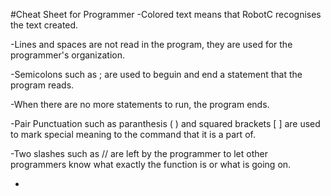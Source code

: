 #Cheat Sheet for Programmer
-Colored text means that RobotC recognises the text created.

-Lines and spaces are not read in the program, they are used for the programmer's organization.

-Semicolons such as ; are used to beguin and end a statement that the program reads.

-When there are no more statements to run, the program ends.

-Pair Punctuation such as paranthesis ( ) and squared brackets [ ] are used to mark special meaning to the command that it is a part of.

-Two slashes such as // are left by the programmer to let other programmers know what exactly the function is or what is going on.

-
